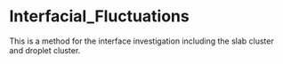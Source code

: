 # Interfacial_Fluctuations
This is a method for the interface investigation including the slab cluster and droplet cluster.
